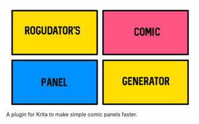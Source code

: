 ![RCPG logo](/rogudators_comic_panel_generator/logo_rcpg.png)
A plugin for Krita to make simple comic panels faster.<br>
